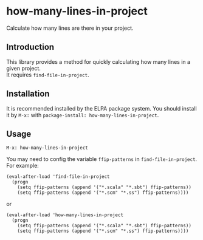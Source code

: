how-many-lines-in-project
=========================

Calculate how many lines are there in your project.

Introduction
------------

This library provides a method for quickly calculating how many lines in a given project.  
It requires `find-file-in-project`.

Installation
------------

It is recommended installed by the ELPA package system. You should install it by `M-x:` with `package-install: how-many-lines-in-project`.

Usage
-----

`M-x: how-many-lines-in-project`


You may need to config the variable `ffip-patterns` in `find-file-in-project`.  
For example:

    (eval-after-load 'find-file-in-project
      (progn
        (setq ffip-patterns (append '("*.scala" "*.sbt") ffip-patterns))
        (setq ffip-patterns (append '("*.scm" "*.ss") ffip-patterns))))
        
or  

    (eval-after-load 'how-many-lines-in-project
      (progn
        (setq ffip-patterns (append '("*.scala" "*.sbt") ffip-patterns))
        (setq ffip-patterns (append '("*.scm" "*.ss") ffip-patterns))))
